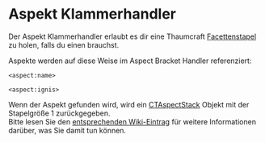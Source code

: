 # Aspekt Klammerhandler

Der Aspekt Klammerhandler erlaubt es dir eine Thaumcraft [Facettenstapel](/Mods/Modtweaker/Thaumcraft/Aspects/CTAspectStack/) zu holen, falls du einen brauchst.

Aspekte werden auf diese Weise im Aspect Bracket Handler referenziert:

```zenscript
<aspect:name>

<aspect:ignis>
```

Wenn der Aspekt gefunden wird, wird ein [CTAspectStack](/Mods/Modtweaker/Thaumcraft/Aspects/CTAspectStack/) Objekt mit der Stapelgröße 1 zurückgegeben.  
Bitte lesen Sie den [entsprechenden Wiki-Eintrag](/Mods/Modtweaker/Thaumcraft/Aspects/CTAspectStack/) für weitere Informationen darüber, was Sie damit tun können.